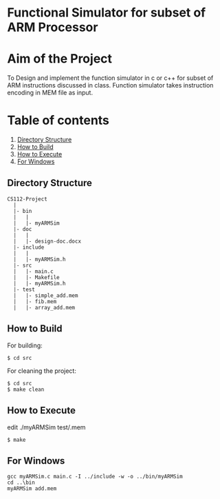 
Functional Simulator for subset of ARM Processor
================================================

# Aim of the Project
To Design and implement the function simulator in c or c++ for subset of ARM
instructions discussed in class. Function simulator takes instruction encoding
in MEM file as input.

# Table of contents
1. [Directory Structure](#directory-structure)
2. [How to Build](#how-to-build)
3. [How to Execute](#how-to-execute)
4. [For Windows](#for-windows)



## <a name="directory-structure">Directory Structure</a>
```
CS112-Project
  |
  |- bin
  |   |
  |   |- myARMSim
  |- doc
  |   |
  |   |- design-doc.docx
  |- include
  |   |
  |   |- myARMSim.h
  |- src
  |   |- main.c
  |   |- Makefile
  |   |- myARMSim.h
  |- test
  |   |- simple_add.mem
  |   |- fib.mem
  |   |- array_add.mem
```

## <a name="how-to-build">How to Build</a>

For building:  
```
$ cd src
```

For cleaning the project:  
```
$ cd src
$ make clean
```


## <a name="how-to-execute">How to Execute</a>
edit
  ./myARMSim test/<filename>.mem  
```
$ make
```

## <a name="for-windows">For Windows</a>
```
gcc myARMSim.c main.c -I ../include -w -o ../bin/myARMSim
cd ..\bin
myARMSim add.mem
```
